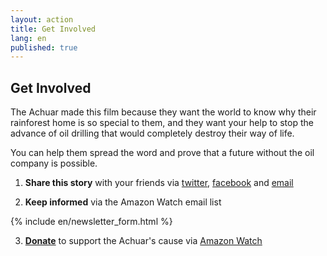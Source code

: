 ```yaml
---
layout: action
title: Get Involved
lang: en
published: true
---
```


## Get Involved

The Achuar made this film because they want the world to know why their rainforest home is so special to them, and they want your help to stop the advance of oil drilling that would completely destroy their way of life.

You can help them spread the word and prove that a future without the oil company is possible.

1. **Share this story** with your friends via [twitter][1], [facebook][2] and [email][3]

2. **Keep informed** via the Amazon Watch email list

{% include en/newsletter_form.html %}

3. **[Donate][4]** to support the Achuar's cause via [Amazon Watch][4]

[1]: https://twitter.com/share?text=VIDEO%3A%20learn%20about%20the%20Achuar%20people%20of%20Peru&amp;url=http%3A%2F%2Fachuarmovie.org&amp;related=amazonwatch
[2]: https://www.facebook.com/sharer.php?u=https%3A%2F%2Fwww.achuarmovie.org%2F&t=Chumpi%20%26%20the%20Waterfall
[3]: mailto:?subject=Do%20you%20know%20about%20the%20Achuar%20in%20Peru%3F&body=Hi%2C%20I%27ve%20just%20been%20learning%20about%20the%20Achuar%20people%20in%20Peru%20and%20I%20wanted%20to%20share%20it%20with%20you%3A%20http%3A%2F%2Fachuarmovie.org
[4]: https://amazonwatch.org/donate